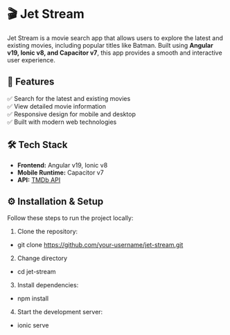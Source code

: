 # 🎬 Jet Stream

Jet Stream is a movie search app that allows users to explore the latest and existing movies, including popular titles like Batman. Built using **Angular v19, Ionic v8, and Capacitor v7**, this app provides a smooth and interactive user experience.

## 🚀 Features
✅ Search for the latest and existing movies  
✅ View detailed movie information  
✅ Responsive design for mobile and desktop  
✅ Built with modern web technologies  

## 🛠 Tech Stack
- **Frontend:** Angular v19, Ionic v8  
- **Mobile Runtime:** Capacitor v7  
- **API:** [TMDb API](https://www.themoviedb.org/)

## ⚙️ Installation & Setup

Follow these steps to run the project locally:

1. Clone the repository:
- git clone https://github.com/your-username/jet-stream.git
2. Change directory
- cd jet-stream
3. Install dependencies:
- npm install
4. Start the development server:
- ionic serve
